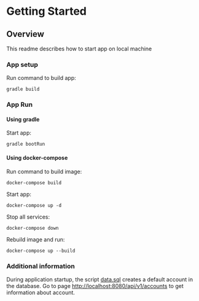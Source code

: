 # Getting Started

## Overview

This readme describes how to start app on local machine

### App setup

Run command to build app:
```shell script
gradle build
```

### App Run

#### Using gradle

Start app:
```shell script
gradle bootRun
```

#### Using docker-compose

Run command to build image:

```shell script
docker-compose build
```

Start app:
```shell script
docker-compose up -d
```

Stop all services:
```shell script
docker-compose down 
```

Rebuild image and run:
```shell script
docker-compose up --build
```

### Additional information
During application startup, the script [data.sql](./src/main/resources/data.sql) creates a default account in the database.
Go to page [http://localhost:8080/api/v1/accounts](http://localhost:8080/api/v1/accounts/1) to get information about account.

